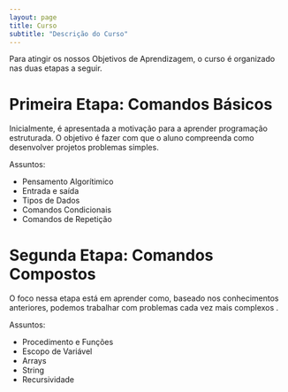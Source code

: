 ```yaml
---
layout: page
title: Curso
subtitle: "Descrição do Curso"
---
```


Para atingir os nossos Objetivos de Aprendizagem, o curso é organizado nas duas etapas a seguir.

# Primeira Etapa: Comandos Básicos

Inicialmente, é apresentada a motivação para a aprender programação estruturada. O objetivo é fazer com que o aluno compreenda como desenvolver projetos problemas simples.

Assuntos: 
- Pensamento Algorítimico
- Entrada e saída
- Tipos de Dados
- Comandos Condicionais
- Comandos de Repetição

# Segunda Etapa: Comandos Compostos

O foco nessa etapa está em aprender como, baseado nos conhecimentos anteriores, podemos trabalhar com problemas cada vez mais complexos .

Assuntos:
- Procedimento e Funções
- Escopo de Variável
- Arrays
- String
- Recursividade